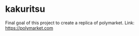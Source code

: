 # kakuritsu

Final goal of this project to create a replica of polymarket. Link: https://polymarket.com
